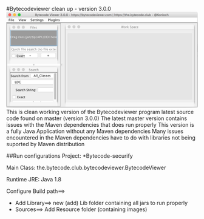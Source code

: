 #Bytecodeviewer clean up - version 3.0.0
![Bytecodeviewer 3.0.0](https://github.com/jowasp/bytecode-securify/blob/master/Screen%20Shot%202016-11-20%20at%2012.31.08%20PM.png)
This is clean working version of the Bytecodeviewer program latest source code found on master (version 3.0.0)
The latest master version contains issues with the Maven dependencies that does run properly
This version is a fully Java Application without any Maven dependencies
Many issues encountered in the Maven dependencies have to do with libraries not being suported by Maven distribution

##Run configurations
Project:
*Bytecode-securify

Main Class:
the.bytecode.club.bytecodeviewer.BytecodeViewer

Runtime JRE: Java 1.8

Configure Build path==> 
* Add Library==> new (add) Lib folder containing all jars to run properly
* Sources==> Add Resource folder (containing images)
